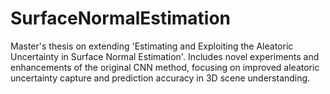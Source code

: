 # SurfaceNormalEstimation
Master's thesis on extending 'Estimating and Exploiting the Aleatoric Uncertainty in Surface Normal Estimation'. Includes novel experiments and enhancements of the original CNN method, focusing on improved aleatoric uncertainty capture and prediction accuracy in 3D scene understanding.
